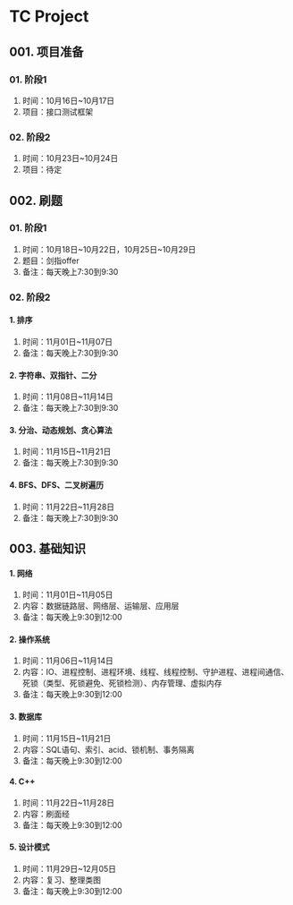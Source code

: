 # **TC Project**

## **001. 项目准备**

### **01. 阶段1**

1. 时间：10月16日~10月17日
2. 项目：接口测试框架

### **02. 阶段2**

1. 时间：10月23日~10月24日
2. 项目：待定



## **002. 刷题**

### **01. 阶段1**
1. 时间：10月18日\~10月22日，10月25日\~10月29日
2. 题目：剑指offer
3. 备注：每天晚上7:30到9:30

### **02. 阶段2**

#### **1. 排序**
1. 时间：11月01日~11月07日
2. 备注：每天晚上7:30到9:30

#### **2. 字符串、双指针、二分**
1. 时间：11月08日~11月14日
2. 备注：每天晚上7:30到9:30

#### **3. 分治、动态规划、贪心算法**
1. 时间：11月15日~11月21日
2. 备注：每天晚上7:30到9:30

#### **4. BFS、DFS、二叉树遍历**
1. 时间：11月22日~11月28日
2. 备注：每天晚上7:30到9:30



## **003. 基础知识**

#### **1. 网络**
1. 时间：11月01日~11月05日
2. 内容：数据链路层、网络层、运输层、应用层
3. 备注：每天晚上9:30到12:00

#### **2. 操作系统**
1. 时间：11月06日~11月14日
2. 内容：IO、进程控制、进程环境、线程、线程控制、守护进程、进程间通信、死锁（类型、死锁避免、死锁检测）、内存管理、虚拟内存
3. 备注：每天晚上9:30到12:00

#### **3. 数据库**
1. 时间：11月15日~11月21日
2. 内容：SQL语句、索引、acid、锁机制、事务隔离
3. 备注：每天晚上9:30到12:00

#### **4. C++**
1. 时间：11月22日~11月28日
2. 内容：刷面经
3. 备注：每天晚上9:30到12:00

#### **5. 设计模式**
1. 时间：11月29日~12月05日
2. 内容：复习、整理类图
3. 备注：每天晚上9:30到12:00